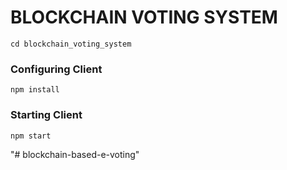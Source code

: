 # BLOCKCHAIN VOTING SYSTEM


    cd blockchain_voting_system

### Configuring Client

    npm install

### Starting Client

    npm start
    
    
"# blockchain-based-e-voting" 
